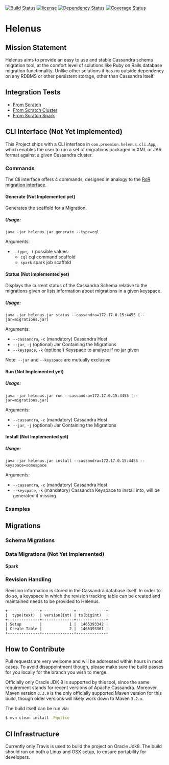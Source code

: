 [![Build Status](https://travis-ci.org/Proemion/Helenus.svg?branch=master)](https://travis-ci.org/Proemion/Helenus)
[![license](https://img.shields.io/github/license/mashape/apistatus.svg?maxAge=2592000)]()
[![Dependency Status](https://www.versioneye.com/user/projects/57518e987757a00041b3a144/badge.svg?style=flat)](https://www.versioneye.com/user/projects/57518e987757a00041b3a144)
[![Coverage Status](https://coveralls.io/repos/github/Proemion/Helenus/badge.svg?branch=master)](https://coveralls.io/github/Proemion/Helenus?branch=master)

# Helenus

## Mission Statement

Helenus aims to provide an easy to use and stable Cassandra schema migration
tool, at the comfort level of solutions like Ruby on Rails database migration
functionality. 
Unlike other solutions it has no outside dependency on any RDBMS or other persistent
storage, other than Cassandra itself.

## Integration Tests

* [From Scratch](https://github.com/Proemion/Helenus/blob/master/src/it/from-scratch)
* [From Scratch Cluster](https://github.com/Proemion/Helenus/blob/master/src/it/from-scratch-cluster)
* [From Scratch Spark](https://github.com/Proemion/Helenus/blob/master/src/it/from-scratch-spark)

## CLI Interface (Not Yet Implemented)

This Project ships with a CLI interface in `com.proemion.helenus.cli.App`,
which enables the user to run a set of migrations packaged in XML or JAR
format against a given Cassandra cluster.

### Commands

The Cli interface offers 4 commands, designed in analogy to the 
[RoR migration interface](http://edgeguides.rubyonrails.org/active_record_migrations.html).

#### Generate (Not Implemented yet)

Generates the scaffold for a Migration.

##### Usage:

`java -jar helenus.jar generate --type=cql`

Arguments:

* `--type`, `-t` possible values:
  * `cql` cql command scaffold
  * `spark` spark job scaffold

#### Status (Not Implemented yet)

Displays the current status of the Cassandra Schema relative to the
migrations given or lists information about migrations in a given keyspace.

##### Usage:

`java -jar helenus.jar status --cassandra=172.17.0.15:4455 [--jar=migrations.jar]`

Arguments:

* `--cassandra`, `-c` (mandatory) Cassandra Host
* `--jar`, `-j` (optional) Jar Containing the Migrations
* `--keyspace`, `-k` (optional) Keyspace to analyze if no jar given

Note: `--jar` and `--keyspace` are mutually exclusive

#### Run (Not Implemented yet)

##### Usage:

`java -jar helenus.jar run --cassandra=172.17.0.15:4455 [--jar=migrations.jar]`

Arguments:

* `--cassandra`, `-c` (mandatory) Cassandra Host
* `--jar`, `-j` (optional) Jar Containing the Migrations

#### Install (Not Implemented yet)

##### Usage:

`java -jar helenus.jar install --cassandra=172.17.0.15:4455 --keyspace=somespace`

Arguments:

* `--cassandra`, `-c` (mandatory) Cassandra Host
* `--keyspace`, `-k` (mandatory) Cassandra Keyspace to install into, will be generated if missing

### Examples

## Migrations

### Schema Migrations

### Data Migrations (Not Yet Implemented)

#### Spark

### Revision Handling

Revision information is stored in the Cassandra database itself.
In order to do so, a keyspace in which the revision tracking table
can be created and maintained needs to be provided to Helenus.
```
+--------------+--------------+-------------+
|  type(text)  | version(int) | ts(bigint)  |
+--------------+--------------+-------------+
| Setup        |            1 |  1465393342 |
| Create Table |            2 |  1465393361 |
+--------------+--------------+-------------+
```

## How to Contribute

Pull requests are very welcome and will be addressed within hours in most cases.
To avoid disappointment though, please make sure the build passes for you
locally for the branch you wish to merge.

Officially only Oracle JDK 8 is supported by this tool, since the same requirement stands
for recent versions of Apache Cassandra.
Moreover Maven version `3.3.9` is the only officially supported Maven version for
this build, though older versions will likely work down to Maven `3.2.x`.

The build itself can be run via:

```sh
$ mvn clean install -Pqulice
```

## CI Infrastructure

Currently only Travis is used to build the project on Oracle Jdk8.
The build should run on both a Linux and OSX setup, to ensure portability
for developers.
